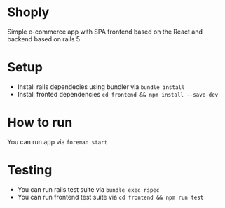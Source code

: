 Shoply
======

Simple e-commerce app with SPA frontend based on the React and backend based on rails 5

# Setup

* Install rails dependecies using bundler via `bundle install`
* Install fronted dependencies `cd frontend && npm install --save-dev`

# How to run

You can run app via `foreman start`

# Testing

* You can run rails test suite via `bundle exec rspec`
* You can run frontend test suite via `cd frontend && npm run test`
